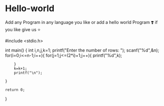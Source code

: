 # Hello-world
Add any  Program in any language you like or add a hello world Program ❣️ if you like give us :star:


#include <stdio.h>

int main()
{
    int i,n,j,k=1;
    printf("Enter the number of rows: ");
    scanf("%d",&n);
    for(i=0;i<=n-1;i++){
        for(j=1;j<=(2*i)+1;j++){
            printf("%d",k);
            
        }
        k=k+1;
        printf("\n");
        
    }

    return 0;
}
